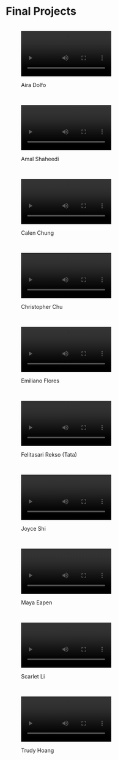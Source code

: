 # Final Projects

<style type="text/css">
  .video_wrapper{
    margin-top: 1rem;
    display: flex;
    flex-wrap: wrap;
    justify-content: space-between;
    align-items: baseline;
  }

  video{
    width: 100%;
  }

  figure{
    margin-top: 1rem;
    width: calc(50% - 1rem);
  }
</style>

<section class="video_wrapper">
  <figure>
    <video playsinline preload="metadata" loop controls>
      <source src="/files/final_projects/AiraDolfo.mp4#t=0.1" type="video/mp4">
    </video>
    <p>Aira Dolfo</p>
  </figure>
  <figure>
    <video playsinline preload="metadata" loop controls>
      <source src="/files/final_projects/AmalShaheedi.mp4#t=0.1" type="video/mp4">
    </video>
    <p>Amal Shaheedi</p>
  </figure>
  <figure>
    <video playsinline preload="metadata" loop controls>
      <source src="/files/final_projects/ChungCalen.mp4#t=0.1" type="video/mp4">
    </video>
    <p>Calen Chung</p>
  </figure>
  <figure>
    <video playsinline preload="metadata" loop controls>
      <source src="/files/final_projects/ChristopherChu.mp4#t=0.1" type="video/mp4">
    </video>
    <p>Christopher Chu</p>
  </figure>
  <figure>
    <video playsinline preload="metadata" loop controls>
      <source src="/files/final_projects/EmilianoFlores.mp4#t=0.1" type="video/mp4">
    </video>
    <p>Emiliano Flores</p>
  </figure>
  <figure>
    <video playsinline preload="metadata" loop controls>
      <source src="/files/final_projects/FelitasariRekso.mp4#t=0.1" type="video/mp4">
    </video>
    <p>Felitasari Rekso (Tata)</p>
  </figure>
  <figure>
    <video playsinline preload="metadata" loop controls>
      <source src="/files/final_projects/JoyceShi.mp4#t=0.1" type="video/mp4">
    </video>
    <p>Joyce Shi</p>
  </figure>
  <figure>
    <video playsinline preload="metadata" loop controls>
      <source src="/files/final_projects/MayaEapen.mp4#t=0.1" type="video/mp4">
    </video>
    <p>Maya Eapen</p>
  </figure>
  <figure>
    <video playsinline preload="metadata" loop controls>
      <source src="/files/final_projects/ScarletLi.mp4#t=0.1" type="video/mp4">
    </video>
    <p>Scarlet Li</p>
  </figure>
  <figure>
    <video playsinline preload="metadata" loop controls>
      <source src="/files/final_projects/TrudyHoang.mp4#t=0.1" type="video/mp4">
    </video>
    <p>Trudy Hoang</p>
  </figure>
</section>